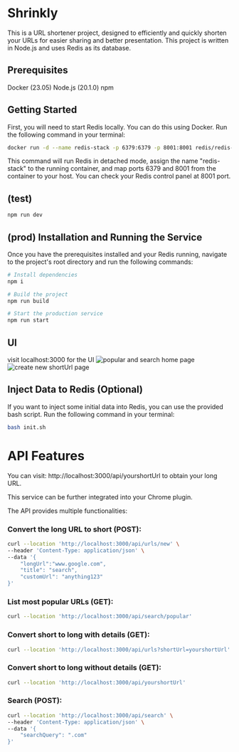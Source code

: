 # Shrinkly

This is a URL shortener project, designed to efficiently and quickly shorten your URLs for easier sharing and better presentation. This project is written in Node.js and uses Redis as its database. 

## Prerequisites
Docker (23.05)
Node.js (20.1.0)
npm

## Getting Started
First, you will need to start Redis locally. You can do this using Docker. Run the following command in your terminal:
```bash
docker run -d --name redis-stack -p 6379:6379 -p 8001:8001 redis/redis-stack:latest
```
This command will run Redis in detached mode, assign the name "redis-stack" to the running container, and map ports 6379 and 8001 from the container to your host. You can check your Redis control panel at 8001 port.


## (test)
```bash
npm run dev
````


## (prod) Installation and Running the Service
Once you have the prerequisites installed and your Redis running, navigate to the project's root directory and run the following commands:
```bash
# Install dependencies
npm i

# Build the project
npm run build

# Start the production service
npm run start
````

## UI
visit localhost:3000 for the UI
![popular and search home page](https://github.com/Steven0706/urlshorten-next13-redis/assets/15137242/17f4a319-7469-47e0-b322-225e0ea2e6ed)
![create new shortUrl page](https://github.com/Steven0706/urlshorten-next13-redis/assets/15137242/bada59c0-1813-470b-8eb6-1697ef76d091)


## Inject Data to Redis (Optional)
If you want to inject some initial data into Redis, you can use the provided bash script. Run the following command in your terminal:
```bash
bash init.sh
````

# API Features
You can visit: http://localhost:3000/api/yourshortUrl to obtain your long URL.

This service can be further integrated into your Chrome plugin.

The API provides multiple functionalities:

### Convert the long URL to short (POST):
```bash
curl --location 'http://localhost:3000/api/urls/new' \
--header 'Content-Type: application/json' \
--data '{
    "longUrl":"www.google.com",
    "title": "search",
    "customUrl": "anything123"
}'
```
### List most popular URLs (GET):
```bash
curl --location 'http://localhost:3000/api/search/popular'
```
### Convert short to long with details (GET):
```bash
curl --location 'http://localhost:3000/api/urls?shortUrl=yourshortUrl'
```
### Convert short to long without details (GET):
```bash
curl --location 'http://localhost:3000/api/yourshortUrl'
```
### Search (POST):
```bash
curl --location 'http://localhost:3000/api/search' \
--header 'Content-Type: application/json' \
--data '{
    "searchQuery": ".com"
}'
```
